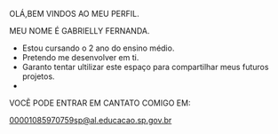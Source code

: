OLÁ,BEM VINDOS AO MEU PERFIL. 

MEU NOME É GABRIELLY FERNANDA.

- Estou cursando o 2 ano do ensino médio.
- Pretendo me desenvolver em ti.
- Garanto tentar ultilizar este espaço para compartilhar meus futuros projetos.
- 
  
VOCẼ PODE ENTRAR EM CANTATO COMIGO EM:

00001085970759sp@al.educacao.sp.gov.br
